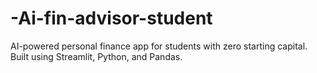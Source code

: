 # -Ai-fin-advisor-student
AI-powered personal finance app for students with zero starting capital. Built using Streamlit, Python, and Pandas.
